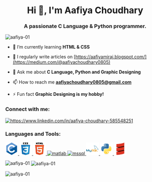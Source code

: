 <h1 align="center">Hi 👋, I'm Aafiya Choudhary</h1>
<h3 align="center">A passionate C Language & Python programmer.</h3>

<p align="left"> <img src="https://komarev.com/ghpvc/?username=aafiya-01&label=Profile%20views&color=0e75b6&style=flat" alt="aafiya-01" /> </p>

- 🌱 I’m currently learning **HTML & CSS**

- 📝 I regularly write articles on [https://aafiyamiraj.blogspot.com/](https://medium.com/@aafiyachoudhary0805)

- 💬 Ask me about **C Language, Python and Graphic Designing**

- 📫 How to reach me **aafiyachoudhary0805@gmail.com**

- ⚡ Fun fact **Graphic Designing is my hobby!**

<h3 align="left">Connect with me:</h3>
<p align="left">
<a href="https://linkedin.com/in/https://www.linkedin.com/in/aafiya-choudhary-585548251" target="blank"><img align="center" src="https://raw.githubusercontent.com/rahuldkjain/github-profile-readme-generator/master/src/images/icons/Social/linked-in-alt.svg" alt="https://www.linkedin.com/in/aafiya-choudhary-585548251" height="30" width="40" /></a>
</p>

<h3 align="left">Languages and Tools:</h3>
<p align="left"> <a href="https://www.cprogramming.com/" target="_blank" rel="noreferrer"> <img src="https://raw.githubusercontent.com/devicons/devicon/master/icons/c/c-original.svg" alt="c" width="40" height="40"/> </a> <a href="https://www.w3schools.com/css/" target="_blank" rel="noreferrer"> <img src="https://raw.githubusercontent.com/devicons/devicon/master/icons/css3/css3-original-wordmark.svg" alt="css3" width="40" height="40"/> </a> <a href="https://www.w3.org/html/" target="_blank" rel="noreferrer"> <img src="https://raw.githubusercontent.com/devicons/devicon/master/icons/html5/html5-original-wordmark.svg" alt="html5" width="40" height="40"/> </a> <a href="https://www.mathworks.com/" target="_blank" rel="noreferrer"> <img src="https://upload.wikimedia.org/wikipedia/commons/2/21/Matlab_Logo.png" alt="matlab" width="40" height="40"/> </a> <a href="https://www.microsoft.com/en-us/sql-server" target="_blank" rel="noreferrer"> <img src="https://www.svgrepo.com/show/303229/microsoft-sql-server-logo.svg" alt="mssql" width="40" height="40"/> </a> <a href="https://www.mysql.com/" target="_blank" rel="noreferrer"> <img src="https://raw.githubusercontent.com/devicons/devicon/master/icons/mysql/mysql-original-wordmark.svg" alt="mysql" width="40" height="40"/> </a> <a href="https://www.python.org" target="_blank" rel="noreferrer"> <img src="https://raw.githubusercontent.com/devicons/devicon/master/icons/python/python-original.svg" alt="python" width="40" height="40"/> </a> <a href="https://www.scala-lang.org" target="_blank" rel="noreferrer"> <img src="https://raw.githubusercontent.com/devicons/devicon/master/icons/scala/scala-original.svg" alt="scala" width="40" height="40"/> </a> </p>

<p><img align="left" src="https://github-readme-stats.vercel.app/api/top-langs?username=aafiya-01&show_icons=true&locale=en&layout=compact" alt="aafiya-01" /></p>

<p>&nbsp;<img align="center" src="https://github-readme-stats.vercel.app/api?username=aafiya-01&show_icons=true&locale=en" alt="aafiya-01" /></p>

<p><img align="center" src="https://github-readme-streak-stats.herokuapp.com/?user=aafiya-01&" alt="aafiya-01" /></p>
